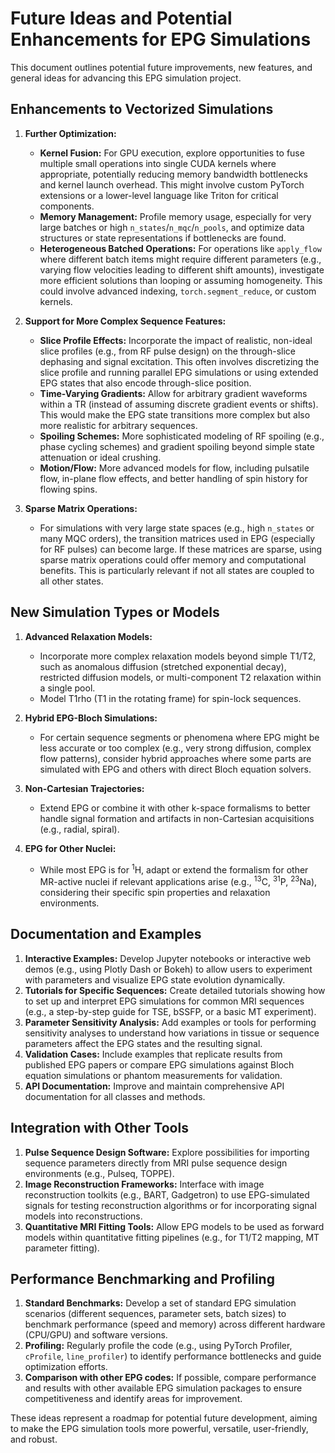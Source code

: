 # Future Ideas and Potential Enhancements for EPG Simulations

This document outlines potential future improvements, new features, and general ideas for advancing this EPG simulation project.

## Enhancements to Vectorized Simulations

1.  **Further Optimization:**
    *   **Kernel Fusion:** For GPU execution, explore opportunities to fuse multiple small operations into single CUDA kernels where appropriate, potentially reducing memory bandwidth bottlenecks and kernel launch overhead. This might involve custom PyTorch extensions or a lower-level language like Triton for critical components.
    *   **Memory Management:** Profile memory usage, especially for very large batches or high `n_states`/`n_mqc`/`n_pools`, and optimize data structures or state representations if bottlenecks are found.
    *   **Heterogeneous Batched Operations:** For operations like `apply_flow` where different batch items might require different parameters (e.g., varying flow velocities leading to different shift amounts), investigate more efficient solutions than looping or assuming homogeneity. This could involve advanced indexing, `torch.segment_reduce`, or custom kernels.

2.  **Support for More Complex Sequence Features:**
    *   **Slice Profile Effects:** Incorporate the impact of realistic, non-ideal slice profiles (e.g., from RF pulse design) on the through-slice dephasing and signal excitation. This often involves discretizing the slice profile and running parallel EPG simulations or using extended EPG states that also encode through-slice position.
    *   **Time-Varying Gradients:** Allow for arbitrary gradient waveforms within a TR (instead of assuming discrete gradient events or shifts). This would make the EPG state transitions more complex but also more realistic for arbitrary sequences.
    *   **Spoiling Schemes:** More sophisticated modeling of RF spoiling (e.g., phase cycling schemes) and gradient spoiling beyond simple state attenuation or ideal crushing.
    *   **Motion/Flow:** More advanced models for flow, including pulsatile flow, in-plane flow effects, and better handling of spin history for flowing spins.

3.  **Sparse Matrix Operations:**
    *   For simulations with very large state spaces (e.g., high `n_states` or many MQC orders), the transition matrices used in EPG (especially for RF pulses) can become large. If these matrices are sparse, using sparse matrix operations could offer memory and computational benefits. This is particularly relevant if not all states are coupled to all other states.

## New Simulation Types or Models

1.  **Advanced Relaxation Models:**
    *   Incorporate more complex relaxation models beyond simple T1/T2, such as anomalous diffusion (stretched exponential decay), restricted diffusion models, or multi-component T2 relaxation within a single pool.
    *   Model T1rho (T1 in the rotating frame) for spin-lock sequences.

2.  **Hybrid EPG-Bloch Simulations:**
    *   For certain sequence segments or phenomena where EPG might be less accurate or too complex (e.g., very strong diffusion, complex flow patterns), consider hybrid approaches where some parts are simulated with EPG and others with direct Bloch equation solvers.

3.  **Non-Cartesian Trajectories:**
    *   Extend EPG or combine it with other k-space formalisms to better handle signal formation and artifacts in non-Cartesian acquisitions (e.g., radial, spiral).

4.  **EPG for Other Nuclei:**
    *   While most EPG is for <sup>1</sup>H, adapt or extend the formalism for other MR-active nuclei if relevant applications arise (e.g., <sup>13</sup>C, <sup>31</sup>P, <sup>23</sup>Na), considering their specific spin properties and relaxation environments.

## Documentation and Examples

1.  **Interactive Examples:** Develop Jupyter notebooks or interactive web demos (e.g., using Plotly Dash or Bokeh) to allow users to experiment with parameters and visualize EPG state evolution dynamically.
2.  **Tutorials for Specific Sequences:** Create detailed tutorials showing how to set up and interpret EPG simulations for common MRI sequences (e.g., a step-by-step guide for TSE, bSSFP, or a basic MT experiment).
3.  **Parameter Sensitivity Analysis:** Add examples or tools for performing sensitivity analyses to understand how variations in tissue or sequence parameters affect the EPG states and the resulting signal.
4.  **Validation Cases:** Include examples that replicate results from published EPG papers or compare EPG simulations against Bloch equation simulations or phantom measurements for validation.
5.  **API Documentation:** Improve and maintain comprehensive API documentation for all classes and methods.

## Integration with Other Tools

1.  **Pulse Sequence Design Software:** Explore possibilities for importing sequence parameters directly from MRI pulse sequence design environments (e.g., Pulseq, TOPPE).
2.  **Image Reconstruction Frameworks:** Interface with image reconstruction toolkits (e.g., BART, Gadgetron) to use EPG-simulated signals for testing reconstruction algorithms or for incorporating signal models into reconstructions.
3.  **Quantitative MRI Fitting Tools:** Allow EPG models to be used as forward models within quantitative fitting pipelines (e.g., for T1/T2 mapping, MT parameter fitting).

## Performance Benchmarking and Profiling

1.  **Standard Benchmarks:** Develop a set of standard EPG simulation scenarios (different sequences, parameter sets, batch sizes) to benchmark performance (speed and memory) across different hardware (CPU/GPU) and software versions.
2.  **Profiling:** Regularly profile the code (e.g., using PyTorch Profiler, `cProfile`, `line_profiler`) to identify performance bottlenecks and guide optimization efforts.
3.  **Comparison with other EPG codes:** If possible, compare performance and results with other available EPG simulation packages to ensure competitiveness and identify areas for improvement.

These ideas represent a roadmap for potential future development, aiming to make the EPG simulation tools more powerful, versatile, user-friendly, and robust.
